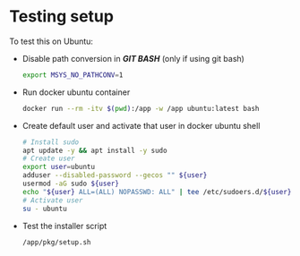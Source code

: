 # Testing setup

To test this on Ubuntu:

- Disable path conversion in ***GIT BASH*** (only if using git bash)

  ```sh
  export MSYS_NO_PATHCONV=1 
  ```

- Run docker ubuntu container

  ```sh
  docker run --rm -itv $(pwd):/app -w /app ubuntu:latest bash
  ```

- Create default user and activate that user in docker ubuntu shell

  ```sh
  # Install sudo
  apt update -y && apt install -y sudo
  # Create user
  export user=ubuntu
  adduser --disabled-password --gecos "" ${user}
  usermod -aG sudo ${user}
  echo "${user} ALL=(ALL) NOPASSWD: ALL" | tee /etc/sudoers.d/${user}
  # Activate user
  su - ubuntu
  ```

- Test the installer script

  ```sh
  /app/pkg/setup.sh
  ```
